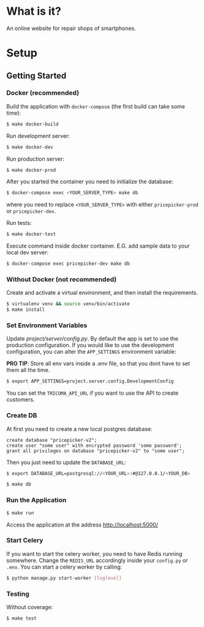 # What is it?
An online website for repair shops of smartphones.

# Setup
## Getting Started


### Docker (recommended)

Build the application with `docker-compose` (the first build can take some time):

```sh
$ make docker-build
```

Run development server:

```sh
$ make docker-dev
```

Run production server:

```sh
$ make docker-prod
```

After you started the container you need to initialize the database:

```sh
$ docker-compose exec <YOUR_SERVER_TYPE> make db
```

where you need to replace `<YOUR_SERVER_TYPE>` with either `pricepicker-prod` or `pricepicker-dev`.



Run tests:

```sh
$ make docker-test
```

Execute command inside docker container. E.G. add sample data to your local dev server:

```sh
$ docker-compose exec pricepicker-dev make db
```

### Without Docker (not recommended)

Create and activate a virtual environment, and then install the requirements.

```sh
$ virtualenv venv && source venv/bin/activate
$ make install
```

### Set Environment Variables

Update *project/server/config.py*.
By default the app is set to use the production configuration. If you would like to use the development configuration, you can alter the `APP_SETTINGS` environment variable:

**PRO TIP**: Store all env vars inside a .env file, so that you dont have to set them all the time.
```sh
$ export APP_SETTINGS=project.server.config.DevelopmentConfig
```

You can set the `TRICOMA_API_URL` if you want to use the API to create customers.

### Create DB
At first you need to create a new local postgres database:
```postgresql
create database "pricepicker-v2";
create user "some user" with encrypted password 'some password';
grant all privileges on database "pricepicker-v2" to "some user";
```

Then you just need to update the `DATABASE_URL`:
```sh
$ export DATABASE_URL=postgresql://<YOUR_URL>:#@127.0.0.1/<YOUR_DB>
```

```sh
$ make db
```

### Run the Application

```sh
$ make run
```

Access the application at the address [http://localhost:5000/](http://localhost:5000/)

### Start Celery
If you want to start the celery worker, you need to have Redis running somewhere. 
Change the `REDIS_URL` accordingly inside your `config.py` or `.env`.
You can start a celery worker by calling:

```sh
$ python manage.py start-worker [loglevel]
```

### Testing

Without coverage:

```sh
$ make test
```
